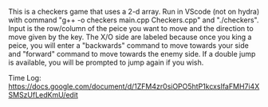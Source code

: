 This is a checkers game that uses a 2-d array. Run in VScode (not on hydra) with command "g++ -o checkers main.cpp Checkers.cpp" and "./checkers". Input is the row/column of the peice you want to move and the direction to move given by the key. The X/O side are labeled because once you king a peice, you will enter a "backwards" command to move towards your side and "forward" command to move towards the enemy side. If a double jump is available, you will be prompted to jump again if you wish. 

Time Log:
https://docs.google.com/document/d/1ZFM4zr0siOPO5htP1kcxsIfaFMH7i4XSMSzUfLedKmU/edit

